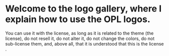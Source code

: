 # Welcome to the logo gallery, where I explain how to use the OPL logos.

You can use it with the license, as long as it is related to the theme (the license), do not resell it, do not alter it, do not change the colors, do not sub-license them, and, above all, that it is understood that this is the license .
